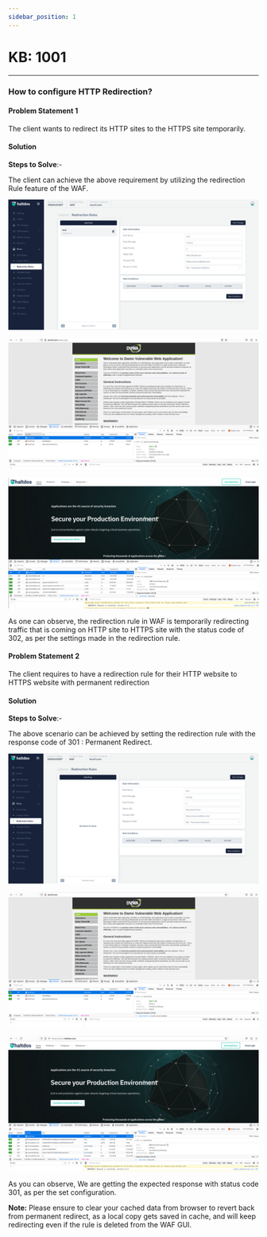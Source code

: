 ```yaml
---
sidebar_position: 1
---
```


# KB: 1001

---

### **How to configure HTTP Redirection?**

#### **Problem Statement 1**

The client wants to redirect its HTTP sites to the HTTPS site temporarily.

#### **Solution**

**Steps to Solve**:-

The client can achieve the above requirement by utilizing the redirection Rule feature of the WAF.

![kb-1001](/img/waf/v7/kb/redirection_kb_1001_1.png)

![kb-1001](/img/waf/v7/kb/browser_kb_1001_2.png)

![kb-1001](/img/waf/v7/kb/browser_kb_1001_3.png)


As one can observe, the redirection rule in WAF is temporarily redirecting traffic that is coming on HTTP site to HTTPS site with the status code of 302, as per the settings made in the redirection rule.

#### **Problem Statement  2**

The client requires to have a redirection rule for their HTTP website to HTTPS website with permanent redirection

#### **Solution** 

**Steps to Solve**:-

The above scenario can be achieved by setting the redirection rule with the response code of 301 : Permanent Redirect.

![kb-1001](/img/waf/v7/kb/redirection_kb_1001_4.png)

![kb-1001](/img/waf/v7/kb/browser_kb_1001_5.png)

![kb-1001](/img/waf/v7/kb/browser_kb_1001_6.png)

As you can observe, We are getting the expected response with status code 301, as per the set configuration.

**Note:** Please ensure to clear your cached data from browser to revert back from permanent redirect, as a local copy gets saved in cache, and will keep redirecting even if the rule is deleted from the WAF GUI.
